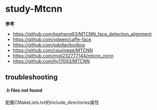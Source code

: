 # study-Mtcnn
**参考**  
* https://github.com/kpzhang93/MTCNN_face_detection_alignment
* https://github.com/ydwen/caffe-face
* https://github.com/pdollar/toolbox
* https://github.com/cpuimage/MTCNN
* https://github.com/moli232777144/mtcnn_ncnn
* https://github.com/hy17003/MTCNN

## troubleshooting
#### .h files not found
配置CMakeLists.txt的include_directories属性  
